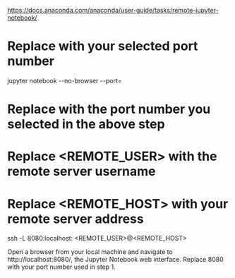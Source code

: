 https://docs.anaconda.com/anaconda/user-guide/tasks/remote-jupyter-notebook/

# Replace <PORT> with your selected port number
jupyter notebook --no-browser --port=<PORT>

# Replace <PORT> with the port number you selected in the above step
# Replace <REMOTE_USER> with the remote server username
# Replace <REMOTE_HOST> with your remote server address
ssh -L 8080:localhost:<PORT> <REMOTE_USER>@<REMOTE_HOST>


Open a browser from your local machine and navigate to http://localhost:8080/, the Jupyter Notebook web interface. Replace 8080 with your port number used in step 1.
